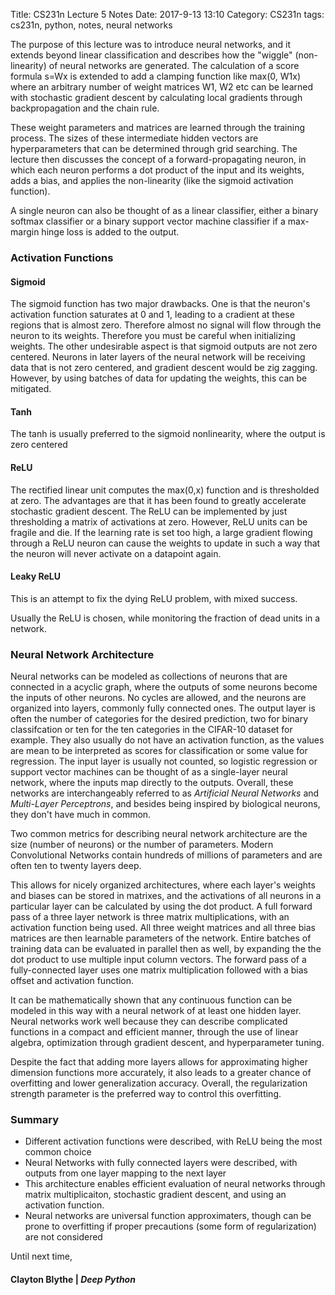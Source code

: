 Title: CS231n Lecture 5 Notes
Date: 2017-9-13 13:10
Category: CS231n 
tags: cs231n, python, notes, neural networks

The purpose of this lecture was to introduce neural networks, and it extends beyond linear classification and describes how the "wiggle" (non-linearity) of neural networks are generated. The calculation of a score formula s=Wx is extended to add a clamping function like max(0, W1x) where an arbitrary number of weight matrices W1, W2 etc can be learned with stochastic gradient descent by calculating local gradients through backpropagation and the chain rule. 

These weight parameters and matrices are learned through the training process. The sizes of these intermediate hidden vectors are hyperparameters that can be determined through grid searching. The lecture then discusses the concept of a forward-propagating neuron, in which each neuron performs a dot product of the input and its weights, adds a bias, and applies the non-linearity (like the sigmoid activation function). 

A single neuron can also be thought of as a linear classifier, either a binary softmax classifier or a binary support vector machine classifier if a max-margin hinge loss is added to the output.

### Activation Functions

#### **Sigmoid**

The sigmoid function has two major drawbacks. One is that the neuron's activation function saturates at 0 and 1, leading to a cradient at these regions that is almost zero. Therefore almost no signal will flow through the neuron to its weights. Therefore you must be careful when initializing weights. The other undesirable aspect is that sigmoid outputs are not zero centered. Neurons in later layers of the neural network will be receiving data that is not zero centered, and gradient
descent would be zig zagging. However, by using batches of data for updating the weights, this can be mitigated. 

#### **Tanh**

The tanh is usually preferred to the sigmoid nonlinearity, where the output is zero centered

#### **ReLU**

The rectified linear unit computes the max(0,x) function and is thresholded at zero. The advantages are that it has been found to greatly accelerate stochastic gradient descent. The ReLU can be implemented by just thresholding a matrix of activations at zero. However, ReLU units can be fragile and die. If the learning rate is set too high, a large gradient flowing through a ReLU neuron can cause the weights to update in such a way that the neuron will never activate on a datapoint
again. 

#### **Leaky ReLU** 

This is an attempt to fix the dying ReLU problem, with mixed success.

Usually the ReLU is chosen, while monitoring the fraction of dead units in a network. 

### Neural Network Architecture

Neural networks can be modeled as collections of neurons that are connected in a acyclic graph, where the outputs of some neurons become the inputs of other neurons. No cycles are allowed, and the neurons are organized into layers, commonly fully connected ones. The output layer is often the number of categories for the desired prediction, two for binary classifcation or ten for the ten categories in the CIFAR-10 dataset for example. They also usually do not have an activation
function, as the values are mean to be interpreted as scores for classification or some value for regression. The input layer is usually not counted, so logistic regression or support vector machines can be thought of as a single-layer neural network, where the inputs map directly to the outputs. Overall, these networks are interchangeably referred to as
*Artificial Neural Networks* and *Multi-Layer Perceptrons*, and besides being inspired by biological neurons, they don't have much in common. 

Two common metrics for describing neural network architecture are the size (number of neurons) or the number of parameters. Modern Convolutional Networks contain hundreds of millions of parameters and are often ten to twenty layers deep. 

This allows for nicely organized architectures, where each layer's weights and biases can be stored in matrixes, and the activations of all neurons in a particular layer can be calculated by using the dot product. A full forward pass of a three layer network is three matrix multiplications, with an activation function being used. All three weight matrices and all three bias matrices are then learnable parameters of the network. Entire batches of training data can be evaluated in
parallel then as well, by expanding the the dot product to use multiple input column vectors. The forward pass of a fully-connected layer uses one matrix multiplication followed with a bias offset and activation function. 

It can be mathematically shown that any continuous function can be modeled in this way with a neural network of at least one hidden layer. Neural networks work well because they can describe complicated functions in a compact and efficient manner, through the use of linear algebra, optimization through gradient descent, and hyperparameter tuning.

Despite the fact that adding more layers allows for approximating higher dimension functions more accurately, it also leads to a greater chance of overfitting and lower generalization accuracy. Overall, the regularization strength parameter is the preferred way to control this overfitting. 

### Summary
* Different activation functions were described, with ReLU being the most common choice
* Neural Networks with fully connected layers were described, with outputs from one layer mapping to the next layer
* This architecture enables efficient evaluation of neural networks through matrix multiplicaiton, stochastic gradient descent, and using an activation function.
* Neural networks are universal function approximaters, though can be prone to overfitting if proper precautions (some form of regularization) are not considered


Until next time,
#### Clayton Blythe | *Deep Python*


